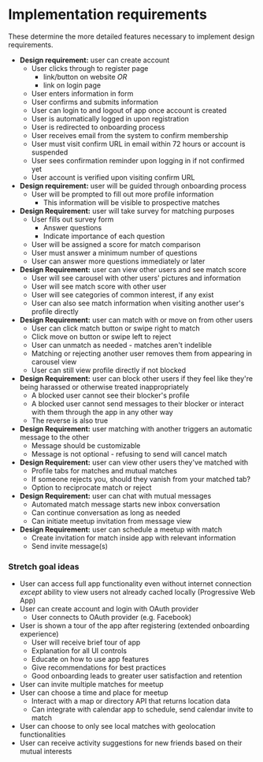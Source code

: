 # Implementation requirements

These determine the more detailed features necessary to implement design requirements.

-   **Design requirement:** user can create account
    -   User clicks through to register page
        -   link/button on website _OR_
        -   link on login page
    -   User enters information in form
    -   User confirms and submits information
    -   User can login to and logout of app once account is created
    -   User is automatically logged in upon registration
    -   User is redirected to onboarding process
    -   User receives email from the system to confirm membership
    -   User must visit confirm URL in email within 72 hours or account is suspended
    -   User sees confirmation reminder upon logging in if not confirmed yet
    -   User account is verified upon visiting confirm URL
-   **Design requirement:** user will be guided through onboarding process
    -   User will be prompted to fill out more profile information
        -   This information will be visible to prospective matches
-   **Design Requirement:** user will take survey for matching purposes
    -   User fills out survey form
        -   Answer questions
        -   Indicate importance of each question
    -   User will be assigned a score for match comparison
    -   User must answer a minimum number of questions
    -   User can answer more questions immediately or later
-   **Design Requirement:** user can view other users and see match score
    -   User will see carousel with other users' pictures and information
    -   User will see match score with other user
    -   User will see categories of common interest, if any exist
    -   User can also see match information when visiting another user's profile directly
-   **Design Requirement:** user can match with or move on from other users
    -   User can click match button or swipe right to match
    -   Click move on button or swipe left to reject
    -   User can unmatch as needed - matches aren't indelible
    -   Matching or rejecting another user removes them from appearing in carousel view
    -   User can still view profile directly if not blocked
-   **Design Requirement:** user can block other users if they feel like they're being harassed or otherwise treated inappropriately
    -   A blocked user cannot see their blocker's profile
    -   A blocked user cannot send messages to their blocker or interact with them through the app in any other way
    -   The reverse is also true
-   **Design Requirement:** user matching with another triggers an automatic message to the other
    -   Message should be customizable
    -   Message is not optional - refusing to send will cancel match
-   **Design Requirement:** user can view other users they've matched with
    -   Profile tabs for matches and mutual matches
    -   If someone rejects you, should they vanish from your matched tab?
    -   Option to reciprocate match or reject
-   **Design Requirement:** user can chat with mutual messages
    -   Automated match message starts new inbox conversation
    -   Can continue conversation as long as needed
    -   Can initiate meetup invitation from message view
-   **Design Requirement:** user can schedule a meetup with match
    -   Create invitation for match inside app with relevant information
    -   Send invite message(s)

### Stretch goal ideas

-   User can access full app functionality even without internet connection _except_ ability to view users not already cached locally (Progressive Web App)
-   User can create account and login with OAuth provider
    -   User connects to OAuth provider (e.g. Facebook)
-   User is shown a tour of the app after registering (extended onboarding experience)
    -   User will receive brief tour of app
    -   Explanation for all UI controls
    -   Educate on how to use app features
    -   Give recommendations for best practices
    -   Good onboarding leads to greater user satisfaction and retention
-   User can invite multiple matches for meetup
-   User can choose a time and place for meetup
    -   Interact with a map or directory API that returns location data
    -   Can integrate with calendar app to schedule, send calendar invite to match
-   User can choose to only see local matches with geolocation functionalities
-   User can receive activity suggestions for new friends based on their mutual interests
